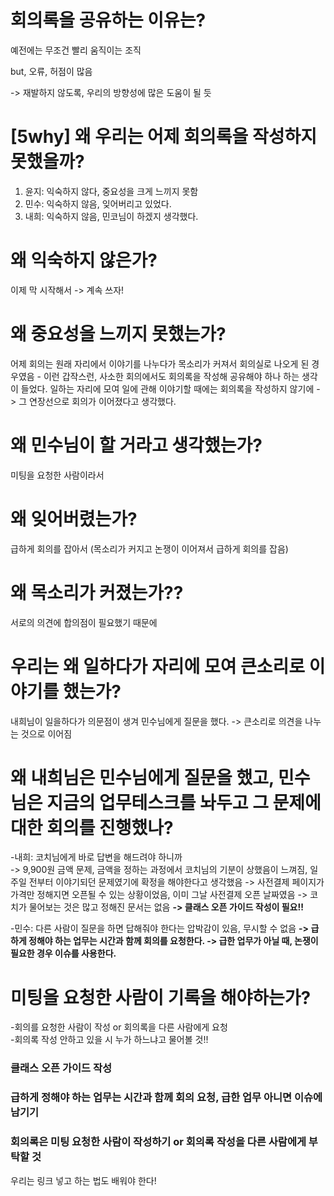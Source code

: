 # 회의록을 공유하는 이유는?
예전에는 무조건 빨리 움직이는 조직  

but, 오류, 허점이 많음  

-> 재발하지 않도록, 우리의 방향성에 많은 도움이 될 듯  

# [5why] 왜 우리는 어제 회의록을 작성하지 못했을까?  
1. 윤지: 익숙하지 않다, 중요성을 크게 느끼지 못함
2. 민수: 익숙하지 않음, 잊어버리고 있었다.
3. 내희: 익숙하지 않음, 민코님이 하겠지 생각했다.

# 왜 익숙하지 않은가?
이제 막 시작해서 -> 계속 쓰자! 


# 왜 중요성을 느끼지 못했는가?
어제 회의는 원래 자리에서 이야기를 나누다가 목소리가 커져서 회의실로 나오게 된 경우였음 - 이런 갑작스런, 사소한 회의에서도 회의록을 작성해 공유해야 하나 하는 생각이 들었다.
일하는 자리에 모여 일에 관해 이야기할 때에는 회의록을 작성하지 않기에 -> 그 연장선으로 회의가 이어졌다고 생각했다. 

# 왜 민수님이 할 거라고 생각했는가?
미팅을 요청한 사람이라서

# 왜 잊어버렸는가?
급하게 회의를 잡아서 (목소리가 커지고 논쟁이 이어져서 급하게 회의를 잡음)
  
    
    
# 왜 목소리가 커졌는가??  
서로의 의견에 합의점이 필요했기 때문에  

# 우리는 왜 일하다가 자리에 모여 큰소리로 이야기를 했는가?
내희님이 일을하다가 의문점이 생겨 민수님에게 질문을 했다. -> 큰소리로 의견을 나누는 것으로 이어짐

# 왜 내희님은 민수님에게 질문을 했고, 민수님은 지금의 업무테스크를 놔두고 그 문제에 대한 회의를 진행했나?  
-내희: 코치님에게 바로 답변을 해드려야 하니까  
       -> 9,900원 금액 문제, 금액을 정하는 과정에서 코치님의 기분이 상했음이 느껴짐, 일주일 전부터 이야기되던 문제였기에 확정을 해야한다고 생각했음
       -> 사전결제 페이지가 가격만 정해지면 오픈될 수 있는 상황이었음, 이미 그날 사전결제 오픈 날짜였음
       -> 코치가 물어보는 것은 많고 정해진 문서는 없음
       **-> 클래스 오픈 가이드 작성이 필요!!**
       
-민수: 다른 사람이 질문을 하면 답해줘야 한다는 압박감이 있음, 무시할 수 없음
      **-> 급하게 정해야 하는 업무는 시간과 함께 회의를 요청한다.
      -> 급한 업무가 아닐 때, 논쟁이 필요한 경우 이슈를 사용한다.** 
      
      

# 미팅을 요청한 사람이 기록을 해야하는가?     
-회의를 요청한 사람이 작성 or 회의록을 다른 사람에게 요청  
-회의록 작성 안하고 있을 시 누가 하느냐고 물어볼 것!!  



### 클래스 오픈 가이드 작성  
### 급하게 정해야 하는 업무는 시간과 함께 회의 요청, 급한 업무 아니면 이슈에 남기기  
### 회의록은 미팅 요청한 사람이 작성하기 or 회의록 작성을 다른 사람에게 부탁할 것
우리는 링크 넣고 하는 법도 배워야 한다!


